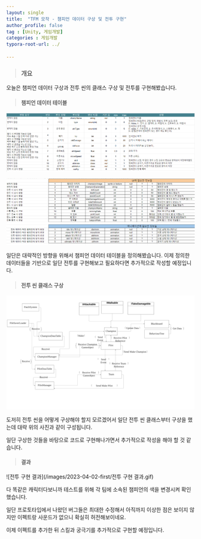 ```yaml
---
layout: single
title:  "TFM 모작 - 챔피언 데이터 구상 및 전투 구현"
author_profile: false
tag : [Unity, 게임개발]
categories : 게임개발
typora-root-url: ../

---
```


> ### 개요

오늘은 챔피언 데이터 구상과 전투 씬의 클래스 구상 및 전투를 구현해봤습니다.



> #### 챔피언 데이터 테이블

<img src="/images/2023-04-02-first/image-20230402210828165.png" alt="image-20230402210828165" style="zoom:200%;" />

![image-20230402211012343](/images/2023-04-02-first/image-20230402211012343.png)

일단은 대략적인 방향을 위해서 챔피언 데이터 테이블을 정의해봤습니다. 이제 정의한 데이터들을 기반으로 일단 전투를 구현해보고 필요하다면 추가적으로 작성할 예정입니다.



> #### 전투 씬 클래스 구상

<img src="/images/2023-04-02-first/Team, Pilot, Champ URL-1680438535783-1.png" alt="Team, Pilot, Champ URL" style="zoom:200%;" />

도저히 전투 씬을 어떻게 구상해야 할지 모르겠어서 일단 전투 씬 클래스부터 구상을 했는데 대략 위의 사진과 같이 구성됩니다.

일단 구상한 것들을 바탕으로 코드로 구현해나가면서 추가적으로 작성을 해야 할 것 같습니다.



> #### 결과

![전투 구현 결과](/images/2023-04-02-first/전투 구현 결과.gif)

다 똑같은 캐릭터다보니까 테스트를 위해 각 팀에 소속된 챔피언의 색을 변경시켜 확인했습니다.

일단 프로토타입에서 나왔던 버그들은 최대한 수정해서 아직까지 이상한 점은 보이지 않지만 이펙트랑 사운드가 없으니 확실히 허전해보이네요.

이제 이펙트를 추가한 뒤 스킬과 궁극기를 추가적으로 구현할 예정입니다.